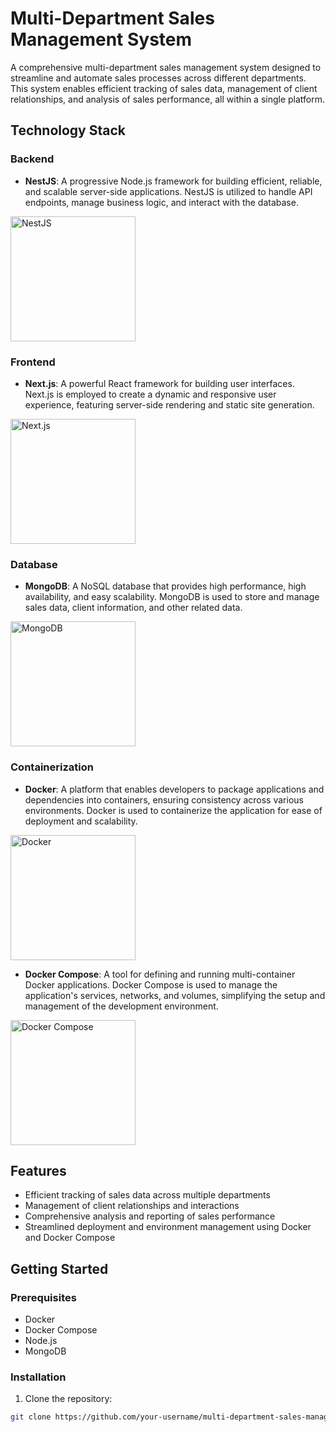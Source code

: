 # Multi-Department Sales Management System

A comprehensive multi-department sales management system designed to streamline and automate sales processes across different departments. This system enables efficient tracking of sales data, management of client relationships, and analysis of sales performance, all within a single platform.

## Technology Stack

### Backend
- **NestJS**: A progressive Node.js framework for building efficient, reliable, and scalable server-side applications. NestJS is utilized to handle API endpoints, manage business logic, and interact with the database.
<img src="https://nestjs.com/img/logo.svg" alt="NestJS" width="200"/>

### Frontend
- **Next.js**: A powerful React framework for building user interfaces. Next.js is employed to create a dynamic and responsive user experience, featuring server-side rendering and static site generation.
<img src="https://nextjs.org/static/favicon/favicon-32x32.png" alt="Next.js" width="200"/>

### Database
- **MongoDB**: A NoSQL database that provides high performance, high availability, and easy scalability. MongoDB is used to store and manage sales data, client information, and other related data.
<img src="https://www.mongodb.com/assets/images/global/brand-guidelines/MongoDB_logo1.svg" alt="MongoDB" width="200"/>

### Containerization
- **Docker**: A platform that enables developers to package applications and dependencies into containers, ensuring consistency across various environments. Docker is used to containerize the application for ease of deployment and scalability.
<img src="https://www.docker.com/sites/default/files/d8/2019-07/vertical-logo-monochromatic.png" alt="Docker" width="200"/>

- **Docker Compose**: A tool for defining and running multi-container Docker applications. Docker Compose is used to manage the application's services, networks, and volumes, simplifying the setup and management of the development environment.
<img src="https://www.docker.com/sites/default/files/d8/2019-07/docker-compose-logo.png" alt="Docker Compose" width="200"/>

## Features
- Efficient tracking of sales data across multiple departments
- Management of client relationships and interactions
- Comprehensive analysis and reporting of sales performance
- Streamlined deployment and environment management using Docker and Docker Compose

## Getting Started

### Prerequisites
- Docker
- Docker Compose
- Node.js
- MongoDB

### Installation
1. Clone the repository:
```bash
git clone https://github.com/your-username/multi-department-sales-management-system.git

